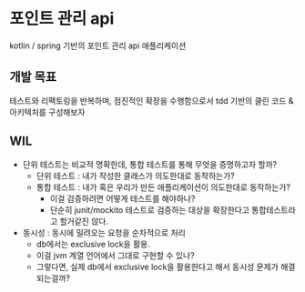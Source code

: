 # 포인트 관리 api

kotlin / spring 기반의 포인트 관리 api 애플리케이션

## 개발 목표
테스트와 리팩토링을 반복하며, 점진적인 확장을 수행함으로서 tdd 기반의 클린 코드 & 아키텍처를 구성해보자

## WIL
- 단위 테스트는 비교적 명확한데, 통합 테스트를 통해 무엇을 증명하고자 할까?
    - 단위 테스트 : 내가 작성한 클래스가 의도한대로 동작하는가? 
    - 통합 테스트 : 내가 혹은 우리가 만든 애플리케이션이 의도한대로 동작하는가?
        - 이걸 검증하려면 어떻게 테스트를 해야하나?
        - 단순히 junit/mockito 테스트로 검증하는 대상을 확장한다고 통합테스트라고 할거같진 않다.
- 동시성 : 동시에 밀려오는 요청을 순차적으로 처리
    - db에서는 exclusive lock을 활용.
    - 이걸 jvm 계열 언어에서 그대로 구현할 수 있나?
    - 그렇다면, 실제 db에서 exclusive lock을 활용한다고 해서 동시성 문제가 해결되는걸까?
  